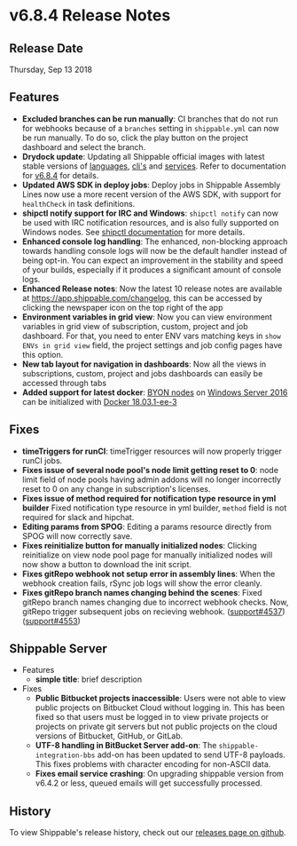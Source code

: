 # v6.8.4 Release Notes

## Release Date
Thursday, Sep 13 2018

## Features
  - **Excluded branches can be run manually**: CI branches that do not run for webhooks because of a `branches` setting in `shippable.yml` can now be run manually. To do so, click the play button on the project dashboard and select the branch.
  - **Drydock update**: Updating all Shippable official images with latest
  stable versions of [languages](http://docs.shippable.com/platform/runtime/machine-image/language-versions/), [cli's](http://docs.shippable.com/platform/runtime/machine-image/cli-versions/) and [services](http://docs.shippable.com/platform/runtime/machine-image/services-versions/). Refer to documentation
  for [v6.8.4](http://docs.shippable.com/platform/runtime/machine-image/ami-v684/) for details.
  - **Updated AWS SDK in deploy jobs**: Deploy jobs in Shippable Assembly Lines now use a more recent version of the AWS SDK, with support for `healthCheck` in task definitions.
  - **shipctl notify support for IRC and Windows**: `shipctl notify` can now be used with IRC notification resources, and is also fully supported on Windows nodes. See [shipctl documentation](http://docs.shippable.com/platform/tutorial/workflow/using-shipctl/#notify) for more details.
  - **Enhanced console log handling**: The enhanced, non-blocking approach towards handling console logs will now be the default handler instead of being opt-in. You can expect an improvement in the stability and speed of your builds, especially if it produces a significant amount of console logs.
  - **Enhanced Release notes**: Now the latest 10 release notes are available at https://app.shippable.com/changelog, this can be accessed by clicking the newspaper icon on the top right of the app
  - **Environment variables in grid view**: Now you can view environment variables in grid view of subscription, custom, project and job dashboard. For that, you need to enter ENV vars matching keys in `show ENVs in grid view` field, the project settings and job config pages have this option.
  - **New tab layout for navigation in dashboards**: Now all the views in subscriptions, custom, project and jobs dashboards can easily be accessed through tabs
  - **Added support for latest docker**: [BYON nodes](http://docs.shippable.com/platform/runtime/nodes/#byon-nodes) on [Windows Server 2016](http://docs.shippable.com/platform/tutorial/workflow/jobs-windows/) can be initialized with [Docker 18.03.1-ee-3](https://docs.docker.com/ee/engine/release-notes/#18031-ee-3-2018-08-30)

## Fixes
  - **timeTriggers for runCI**: timeTrigger resources will now properly trigger runCI jobs.
  - **Fixes issue of several node pool's node limit getting reset to 0**: node limit field of node pools having admin addons will no longer incorrectly reset to 0 on any change in subscription's licenses.
  - **Fixes issue of method required for notification type resource in yml builder** Fixed notification type resource in yml builder, `method` field is not required for slack and hipchat.
  - **Editing params from SPOG**: Editing a params resource directly from SPOG will now correctly save.
  - **Fixes reinitialize button for manually initialized nodes**: Clicking reinitialize on view node pool page for manually initialized nodes will now show a button to download the init script.
  - **Fixes gitRepo webhook not setup error in assembly lines**: When the webhook creation fails, rSync job logs will show the error cleanly.
  - **Fixes gitRepo branch names changing behind the scenes**: Fixed gitRepo branch names changing due to incorrect webhook checks. Now, gitRepo trigger subsequent jobs on recieving webhook.
    ([support#4537](https://github.com/Shippable/support/issues/4537)) ([support#4553](https://github.com/Shippable/support/issues/4553))

## Shippable Server

  - Features
      - **simple title**: brief description
  - Fixes
      - **Public Bitbucket projects inaccessible**: Users were not able to view public projects on Bitbucket Cloud without logging in. This has been fixed so that users must be logged in to view private projects or projects on private git servers but not public projects on the cloud versions of Bitbucket, GitHub, or GitLab.
      - **UTF-8 handling in BitBucket Server add-on**: The `shippable-integration-bbs` add-on has been updated to send UTF-8 payloads. This fixes problems with character encoding for non-ASCII data.
      - **Fixes email service crashing**: On upgrading shippable version from v6.4.2 or less, queued emails will get successfully processed.

## History

To view Shippable's release history, check out our [releases page on github](https://github.com/Shippable/admiral/releases).
